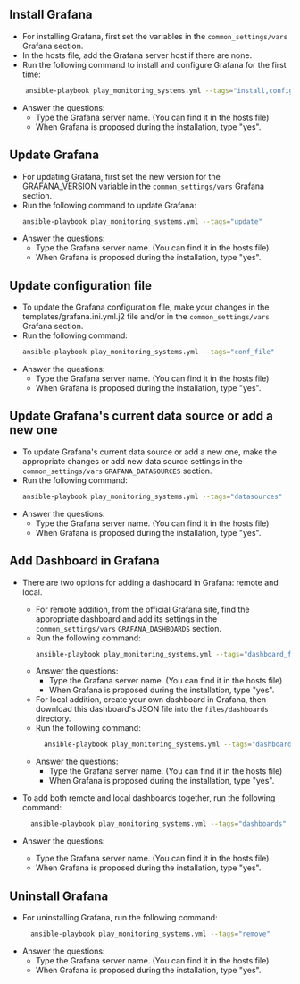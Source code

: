 ## Install Grafana

- For installing Grafana, first set the variables in the `common_settings/vars` Grafana section.
- In the hosts file, add the Grafana server host if there are none.
- Run the following command to install and configure Grafana for the first time:
```sh
    ansible-playbook play_monitoring_systems.yml --tags="install,configure"
```
- Answer the questions:
  - Type the Grafana server name. (You can find it in the hosts file)
  - When Grafana is proposed during the installation, type "yes".
## Update Grafana
- For updating Grafana, first set the new version for the GRAFANA_VERSION variable in the `common_settings/vars` Grafana section.
- Run the following command to update Grafana:
  ```sh
  ansible-playbook play_monitoring_systems.yml --tags="update"
  ```
- Answer the questions:
  - Type the Grafana server name. (You can find it in the hosts file)
  - When Grafana is proposed during the installation, type "yes".
## Update configuration file
- To update the Grafana configuration file, make your changes in the templates/grafana.ini.yml.j2 file and/or in the `common_settings/vars` Grafana section.
- Run the following command:
  ```sh
  ansible-playbook play_monitoring_systems.yml --tags="conf_file"
  ```
- Answer the questions:
  - Type the Grafana server name. (You can find it in the hosts file)
  - When Grafana is proposed during the installation, type "yes".
## Update Grafana's current data source or add a new one
- To update Grafana's current data source or add a new one, make the appropriate changes or add new data source settings in the `common_settings/vars` `GRAFANA_DATASOURCES` section.
- Run the following command:
  ```sh
  ansible-playbook play_monitoring_systems.yml --tags="datasources"
  ```
- Answer the questions:
  - Type the Grafana server name. (You can find it in the hosts file)
  - When Grafana is proposed during the installation, type "yes".
## Add Dashboard in Grafana
- There are two options for adding a dashboard in Grafana: remote and local.
  - For remote addition, from the official Grafana site, find the appropriate dashboard and add its settings in the `common_settings/vars` `GRAFANA_DASHBOARDS` section.
  - Run the following command:
    ```sh
    ansible-playbook play_monitoring_systems.yml --tags="dashboard_from_remote_src"
    ```
  - Answer the questions:
    - Type the Grafana server name. (You can find it in the hosts file)
    - When Grafana is proposed during the installation, type "yes".  
  - For local addition, create your own dashboard in Grafana, then download this dashboard's JSON file into the `files/dashboards` directory.
  - Run the following command:
    ```sh
      ansible-playbook play_monitoring_systems.yml --tags="dashboard_from_local_src"
    ```
  - Answer the questions:
    - Type the Grafana server name. (You can find it in the hosts file)
    - When Grafana is proposed during the installation, type "yes".

- To add both remote and local dashboards together, run the following command:
  ```sh
    ansible-playbook play_monitoring_systems.yml --tags="dashboards"
    ```
- Answer the questions:
  - Type the Grafana server name. (You can find it in the hosts file)
  - When Grafana is proposed during the installation, type "yes".

## Uninstall Grafana
- For uninstalling Grafana, run the following command:
  ```sh
    ansible-playbook play_monitoring_systems.yml --tags="remove"
  ```
- Answer the questions:
  - Type the Grafana server name. (You can find it in the hosts file)
  - When Grafana is proposed during the installation, type "yes".
